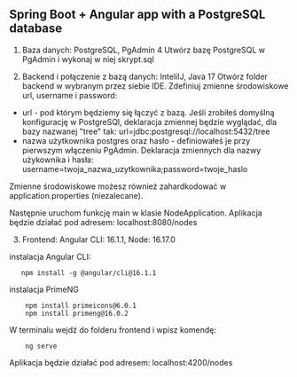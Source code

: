 ## Spring Boot + Angular app with a PostgreSQL database
1. Baza danych: PostgreSQL, PgAdmin 4
Utwórz bazę PostgreSQL w PgAdmin i wykonaj w niej skrypt.sql

2. Backend i połączenie z bazą danych: InteliIJ, Java 17 
Otwórz folder backend w wybranym przez siebie IDE. Zdefiniuj zmienne środowiskowe url, username i password:
 - url - pod którym będziemy się łączyć z bazą. Jeśli zrobiłeś domyślną konfigurację w PostgreSQl, deklaracja zmiennej będzie wyglądać, dla bazy nazwanej "tree" tak:
   url=jdbc:postgresql://localhost:5432/tree
- nazwa użytkownika postgres oraz hasło - definiowałeś je przy pierwszym włączeniu PgAdmin. Deklaracja zmiennych dla nazwy użykownika i hasła:
username=twoja_nazwa_uzytkownika;password=twoje_haslo

Zmienne środowiskowe możesz również zahardkodować w application.properties (niezalecane).

Następnie uruchom funkcję main w klasie NodeApplication. Aplikacja będzie działać pod adresem: localhost:8080/nodes


3. Frontend: Angular CLI: 16.1.1, Node: 16.17.0

instalacja Angular CLI:

       npm install -g @angular/cli@16.1.1


instalacja PrimeNG

        npm install primeicons@6.0.1
        npm install primeng@16.0.2


W terminalu wejdź do folderu frontend i wpisz komendę:
        
        ng serve
Aplikacja będzie działać pod adresem: localhost:4200/nodes
